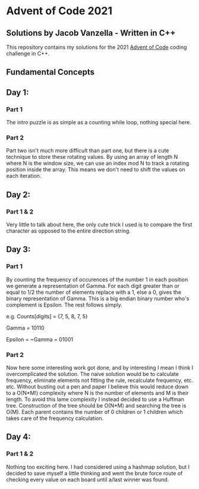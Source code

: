 # Advent of Code 2021
## Solutions by Jacob Vanzella - Written in C++

This repository contains my solutions for the 2021 [Advent of Code](https://adventofcode.com/) coding challenge in C++.

## Fundamental Concepts

## Day 1:
### Part 1
The intro puzzle is as simple as a counting while loop, nothing special here.
### Part 2
Part two isn't much more difficult than part one, but there is a cute technique to store these rotating values. By using an array of length N where N is the window size, we can use an index mod N to track a rotating position inside the array. This means we don't need to shift the values on each iteration.

## Day 2:
### Part 1 & 2
Very little to talk about here, the only cute trick I used is to compare the first character as opposed to the entire direction string.

## Day 3:
### Part 1
By counting the frequency of occurences of the number 1 in each position we generate a representation of Gamma. For each digit greater than or equal to 1/2 the number of elements replace with a 1, else a 0, gives the binary representation of Gamma. This is a big endian binary number who's complement is Epsilon. The rest follows simply.

e.g.
Counts[digits] = {7, 5, 8, 7, 5}

Gamma = 10110

Epsilon = ~Gamma = 01001
### Part 2
Now here some interesting work got done, and by interesting I mean I think I overcomplicated the solution. The naive solution would be to calculate frequency, eliminate elements not fitting the rule, recalculate frequency, etc. etc. Without busting out a pen and paper I believe this would reduce down to a O(N\*M!) complexity where N is the number of elements and M is their length. To avoid this lame complexity I instead decided to use a Huffman tree. Construction of the tree should be O(N\*M\) and searching the tree is O(M). Each parent contains the number of 0 children or 1 children which takes care of the frequency calculation.

## Day 4:
### Part 1 & 2
Nothing too exciting here. I had considered using a hashmap solution, but I decided to save myself a little thinking and went the brute force route of checking every value on each board until a/last winner was found.